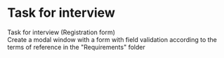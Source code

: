 # Task for interview
Task for interview (Registration form)  
Create a modal window with a form with field validation according to the terms of reference in the "Requirements" folder
